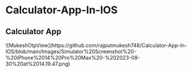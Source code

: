 # Calculator-App-In-IOS

<h2>Calculator App</h2>
![MukeshOtpView](https://github.com/rajputmukesh748/Calculator-App-In-IOS/blob/main/Images/Simulator%20Screenshot%20-%20iPhone%2014%20Pro%20Max%20-%202023-08-30%20at%2014.19.47.png)
